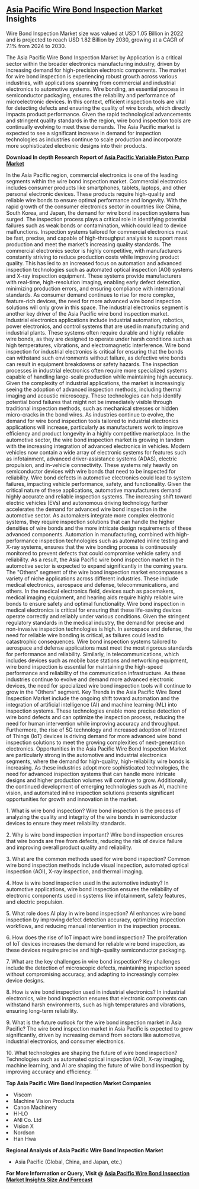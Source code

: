 <h2><a href="https://www.verifiedmarketreports.com/download-sample/?rid=491596&amp;utm_source=Github-Feb&amp;utm_medium=219" target="_blank">Asia Pacific Wire Bond Inspection Market</a> Insights</h2><p>Wire Bond Inspection Market size was valued at USD 1.05 Billion in 2022 and is projected to reach USD 1.82 Billion by 2030, growing at a CAGR of 7.1% from 2024 to 2030.</p><p><p>The Asia Pacific Wire Bond Inspection Market by Application is a critical sector within the broader electronics manufacturing industry, driven by increasing demand for high-precision electronic components. The market for wire bond inspection is experiencing robust growth across various industries, with applications spanning from commercial and industrial electronics to automotive systems. Wire bonding, an essential process in semiconductor packaging, ensures the reliability and performance of microelectronic devices. In this context, efficient inspection tools are vital for detecting defects and ensuring the quality of wire bonds, which directly impacts product performance. Given the rapid technological advancements and stringent quality standards in the region, wire bond inspection tools are continually evolving to meet these demands. The Asia Pacific market is expected to see a significant increase in demand for inspection technologies as industries continue to scale production and incorporate more sophisticated electronic designs into their products. <p><strong>Download In depth Research Report of <a href="https://www.verifiedmarketreports.com/download-sample/?rid=236118&amp;utm_source=Pulse-Dec&amp;utm_medium=219" target="_blank">Asia Pacific Variable Piston Pump Market</a></strong></p> In the Asia Pacific region, commercial electronics is one of the leading segments within the wire bond inspection market. Commercial electronics includes consumer products like smartphones, tablets, laptops, and other personal electronic devices. These products require high-quality and reliable wire bonds to ensure optimal performance and longevity. With the rapid growth of the consumer electronics sector in countries like China, South Korea, and Japan, the demand for wire bond inspection systems has surged. The inspection process plays a critical role in identifying potential failures such as weak bonds or contamination, which could lead to device malfunctions. Inspection systems tailored for commercial electronics must be fast, precise, and capable of high-throughput analysis to support mass production and meet the market’s increasing quality standards. The commercial electronics sector is highly competitive, with manufacturers constantly striving to reduce production costs while improving product quality. This has led to an increased focus on automation and advanced inspection technologies such as automated optical inspection (AOI) systems and X-ray inspection equipment. These systems provide manufacturers with real-time, high-resolution imaging, enabling early defect detection, minimizing production errors, and ensuring compliance with international standards. As consumer demand continues to rise for more complex, feature-rich devices, the need for more advanced wire bond inspection solutions will only grow in this space. The industrial electronics segment is another key driver of the Asia Pacific wire bond inspection market. Industrial electronics applications include industrial automation, robotics, power electronics, and control systems that are used in manufacturing and industrial plants. These systems often require durable and highly reliable wire bonds, as they are designed to operate under harsh conditions such as high temperatures, vibrations, and electromagnetic interference. Wire bond inspection for industrial electronics is critical for ensuring that the bonds can withstand such environments without failure, as defective wire bonds can result in equipment breakdowns or safety hazards. The inspection processes in industrial electronics often require more specialized systems capable of handling large-scale production while maintaining high accuracy. Given the complexity of industrial applications, the market is increasingly seeing the adoption of advanced inspection methods, including thermal imaging and acoustic microscopy. These technologies can help identify potential bond failures that might not be immediately visible through traditional inspection methods, such as mechanical stresses or hidden micro-cracks in the bond wires. As industries continue to evolve, the demand for wire bond inspection tools tailored to industrial electronics applications will increase, particularly as manufacturers work to improve efficiency and product longevity in a highly competitive marketplace. In the automotive sector, the wire bond inspection market is growing in tandem with the increasing integration of advanced electronics in vehicles. Modern vehicles now contain a wide array of electronic systems for features such as infotainment, advanced driver-assistance systems (ADAS), electric propulsion, and in-vehicle connectivity. These systems rely heavily on semiconductor devices with wire bonds that need to be inspected for reliability. Wire bond defects in automotive electronics could lead to system failures, impacting vehicle performance, safety, and functionality. Given the critical nature of these applications, automotive manufacturers demand highly accurate and reliable inspection systems. The increasing shift toward electric vehicles (EVs) and autonomous driving technology further accelerates the demand for advanced wire bond inspection in the automotive sector. As automakers integrate more complex electronic systems, they require inspection solutions that can handle the higher densities of wire bonds and the more intricate design requirements of these advanced components. Automation in manufacturing, combined with high-performance inspection technologies such as automated inline testing and X-ray systems, ensures that the wire bonding process is continuously monitored to prevent defects that could compromise vehicle safety and reliability. As a result, the Asia Pacific wire bond inspection market in the automotive sector is expected to expand significantly in the coming years. The "Others" segment of the wire bond inspection market encompasses a variety of niche applications across different industries. These include medical electronics, aerospace and defense, telecommunications, and others. In the medical electronics field, devices such as pacemakers, medical imaging equipment, and hearing aids require highly reliable wire bonds to ensure safety and optimal functionality. Wire bond inspection in medical electronics is critical for ensuring that these life-saving devices operate correctly and reliably under various conditions. Given the stringent regulatory standards in the medical industry, the demand for precise and non-invasive inspection technologies is high. In aerospace and defense, the need for reliable wire bonding is critical, as failures could lead to catastrophic consequences. Wire bond inspection systems tailored to aerospace and defense applications must meet the most rigorous standards for performance and reliability. Similarly, in telecommunications, which includes devices such as mobile base stations and networking equipment, wire bond inspection is essential for maintaining the high-speed performance and reliability of the communication infrastructure. As these industries continue to evolve and demand more advanced electronic devices, the need for specialized wire bond inspection tools will continue to grow in the "Others" segment. Key Trends in the Asia Pacific Wire Bond Inspection Market include the ongoing shift toward automation and the integration of artificial intelligence (AI) and machine learning (ML) into inspection systems. These technologies enable more precise detection of wire bond defects and can optimize the inspection process, reducing the need for human intervention while improving accuracy and throughput. Furthermore, the rise of 5G technology and increased adoption of Internet of Things (IoT) devices is driving demand for more advanced wire bond inspection solutions to meet the growing complexities of next-generation electronics. Opportunities in the Asia Pacific Wire Bond Inspection Market are particularly strong in the automotive and industrial electronics segments, where the demand for high-quality, high-reliability wire bonds is increasing. As these industries adopt more sophisticated technologies, the need for advanced inspection systems that can handle more intricate designs and higher production volumes will continue to grow. Additionally, the continued development of emerging technologies such as AI, machine vision, and automated inline inspection solutions presents significant opportunities for growth and innovation in the market. <p>1. What is wire bond inspection? Wire bond inspection is the process of analyzing the quality and integrity of the wire bonds in semiconductor devices to ensure they meet reliability standards. <p>2. Why is wire bond inspection important? Wire bond inspection ensures that wire bonds are free from defects, reducing the risk of device failure and improving overall product quality and reliability. <p>3. What are the common methods used for wire bond inspection? Common wire bond inspection methods include visual inspection, automated optical inspection (AOI), X-ray inspection, and thermal imaging. <p>4. How is wire bond inspection used in the automotive industry? In automotive applications, wire bond inspection ensures the reliability of electronic components used in systems like infotainment, safety features, and electric propulsion. <p>5. What role does AI play in wire bond inspection? AI enhances wire bond inspection by improving defect detection accuracy, optimizing inspection workflows, and reducing manual intervention in the inspection process. <p>6. How does the rise of IoT impact wire bond inspection? The proliferation of IoT devices increases the demand for reliable wire bond inspection, as these devices require precise and high-quality semiconductor packaging. <p>7. What are the key challenges in wire bond inspection? Key challenges include the detection of microscopic defects, maintaining inspection speed without compromising accuracy, and adapting to increasingly complex device designs. <p>8. How is wire bond inspection used in industrial electronics? In industrial electronics, wire bond inspection ensures that electronic components can withstand harsh environments, such as high temperatures and vibrations, ensuring long-term reliability. <p>9. What is the future outlook for the wire bond inspection market in Asia Pacific? The wire bond inspection market in Asia Pacific is expected to grow significantly, driven by increasing demand from sectors like automotive, industrial electronics, and consumer electronics. <p>10. What technologies are shaping the future of wire bond inspection? Technologies such as automated optical inspection (AOI), X-ray imaging, machine learning, and AI are shaping the future of wire bond inspection by improving accuracy and efficiency. ```</p><p><strong>Top Asia Pacific Wire Bond Inspection Market Companies</strong></p><div data-test-id=""><p><li>Viscom</li><li> Machine Vision Products</li><li> Canon Machinery</li><li> HI-LO</li><li> ANI Co. Ltd</li><li> Vision X</li><li> Nordson</li><li> Han Hwa</li></p><div><strong>Regional Analysis of&nbsp;Asia Pacific Wire Bond Inspection Market</strong></div><ul><li dir="ltr"><p dir="ltr">Asia Pacific (Global, China, and Japan, etc.)</p></li></ul><p><strong>For More Information or Query, Visit @&nbsp;</strong><strong><a href="https://www.verifiedmarketreports.com/product/wire-bond-inspection-market-size-and-forecast/?utm_source=Github-Feb&amp;utm_medium=219" target="_blank">Asia Pacific Wire Bond Inspection Market Insights Size And Forecast</a></strong></p></div><h2>&nbsp;</h2><div data-test-id="">&nbsp;</div>
